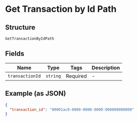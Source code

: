 
# Get Transaction by Id Path

## Structure

`GetTransactionByIdPath`

## Fields

| Name | Type | Tags | Description |
|  --- | --- | --- | --- |
| `transactionId` | `string` | Required | - |

## Example (as JSON)

```json
{
  "transaction_id": "00001ac0-0000-0000-0000-000000000000"
}
```

